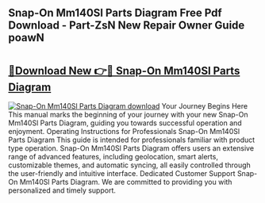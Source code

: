 ## Snap-On Mm140Sl Parts Diagram Free Pdf Download - Part-ZsN New Repair Owner Guide poawN

# <h2><a href="http://dfq202.blite.top/?on=Snap-On+Mm140Sl+Parts+Diagram">🔗Download New 👉🔴 Snap-On Mm140Sl Parts Diagram</a></h2>

[![Snap-On Mm140Sl Parts Diagram download](https://i.imgur.com/lujVjoI.png)](http://dfq202.blite.top/?on=Snap-On+Mm140Sl+Parts+Diagram)
Your Journey Begins Here This manual marks the beginning of your journey with your new Snap-On Mm140Sl Parts Diagram, guiding you towards successful operation and enjoyment. Operating Instructions for Professionals Snap-On Mm140Sl Parts Diagram This guide is intended for professionals familiar with product type operation. Snap-On Mm140Sl Parts Diagram offers users an extensive range of advanced features, including geolocation, smart alerts, customizable themes, and automatic syncing, all easily controlled through the user-friendly and intuitive interface. Dedicated Customer Support Snap-On Mm140Sl Parts Diagram. We are committed to providing you with personalized and timely support.
